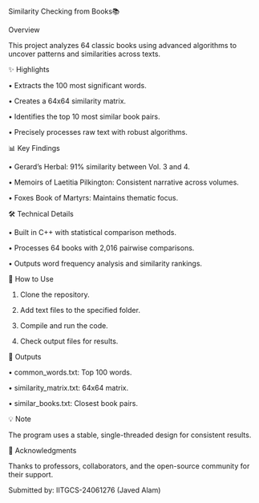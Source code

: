 
 Similarity Checking from Books📚
 
 Overview
 
This project analyzes 64 classic books using advanced algorithms to uncover patterns and similarities across texts.

✨ Highlights

 • Extracts the 100 most significant words.
 
 • Creates a 64x64 similarity matrix.
 
 • Identifies the top 10 most similar book pairs.
 
 • Precisely processes raw text with robust algorithms.

📊 Key Findings

 • Gerard’s Herbal: 91% similarity between Vol. 3 and 4.
 
 • Memoirs of Laetitia Pilkington: Consistent narrative across volumes.
 
 • Foxes Book of Martyrs: Maintains thematic focus.

🛠 Technical Details

 • Built in C++ with statistical comparison methods.
 
 • Processes 64 books with 2,016 pairwise comparisons.
 
 • Outputs word frequency analysis and similarity rankings.

🚀 How to Use

 1. Clone the repository.

 2. Add text files to the specified folder.
  
 3. Compile and run the code.
  
 4. Check output files for results.

📝 Outputs

 • common_words.txt: Top 100 words.
 
 • similarity_matrix.txt: 64x64 matrix.
 
 • similar_books.txt: Closest book pairs.

💡 Note

The program uses a stable, single-threaded design for consistent results.

🤝 Acknowledgments 

Thanks to professors, collaborators, and the open-source community for their support.

Submitted by: IITGCS-24061276 (Javed Alam)


